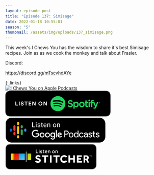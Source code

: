 ```yaml
---
layout: episode-post
title: "Episode 137: Simisage"
date: 2022-01-18 10:55:01
season: "5"
thumbnail: /assets/img/uploads/137_simisage.png
---
```

This week's I Chews You has the wisdom to share it's best Simisage recipes. Join as as we cook the monkey and talk about Frasier.

Discord:

<https://discord.gg/mTscvhdAYe>

{:.links}  
[![I Chews You on Apple Podcasts](https://linkmaker.itunes.apple.com/en-us/badge-lrg.svg?releaseDate=2019-04-16T00:00:00Z&kind=podcast&bubble=podcasts)](https://podcasts.apple.com/us/podcast/137-simisage/id1455409177?i=1000548240245)  [![I Chews You on Spotify](/assets/img/uploads/spotify-badge-button.svg)](https://open.spotify.com/episode/7hVGrTZtw9s5vf0uMEmgxv?si=3206eba233714d13)  [![I Chews You on Google Podcasts](/assets/img/uploads/google-podcasts-badge-button.svg)](https://podcasts.google.com/feed/aHR0cHM6Ly9pY2hld3N5b3UubGlic3luLmNvbS9yc3M/episode/YTg4Y2U3MjItMjQxYS00YTYwLWIzMWUtZDNhM2I5OGVhMGEw?sa=X&ved=0CAUQkfYCahcKEwjYydqahaP2AhUAAAAAHQAAAAAQAQ)  [![I Chews You on Stitcher](/assets/img/uploads/stitcher-badge-button.svg)](https://www.stitcher.com/s?eid=89791195)